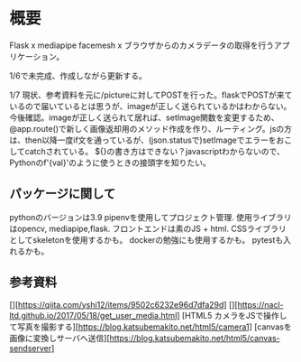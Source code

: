 # 概要

Flask x mediapipe facemesh x ブラウザからのカメラデータの取得を行うアプリケーション。

1/6で未完成、作成しながら更新する。

1/7 現状、参考資料を元に/pictureに対してPOSTを行った。flaskでPOSTが来ているので届いているとは思うが、imageが正しく送られているかはわからない。今後確認。imageが正しく送られて居れば、setImage関数を変更するため、@app.route()で新しく画像返却用のメソッド作成を作り、ルーティング。jsの方は、then以降一度if文を通っているが、(json.statusで)setImageでエラーをおこしてcatchされている。
${}の書き方はできない？javascriptわからないので、Pythonのf'{val}'のように使うときの接頭字を知りたい。

## パッケージに関して

pythonのバージョンは3.9
pipenvを使用してプロジェクト管理.
使用ライブラリはopencv, mediapipe,flask.
フロントエンドは素のJS + html.
CSSライブラリとしてskeletonを使用するかも。
dockerの勉強にも使用するかも。
pytestも入れるかも。

## 参考資料

[][https://qiita.com/yshi12/items/9502c6232e96d7dfa29d]
[][https://nacl-ltd.github.io/2017/05/18/get_user_media.html]
[HTML5 カメラをJSで操作して写真を撮影する][https://blog.katsubemakito.net/html5/camera1]
[canvasを画像に変換しサーバへ送信][https://blog.katsubemakito.net/html5/canvas-sendserver]

